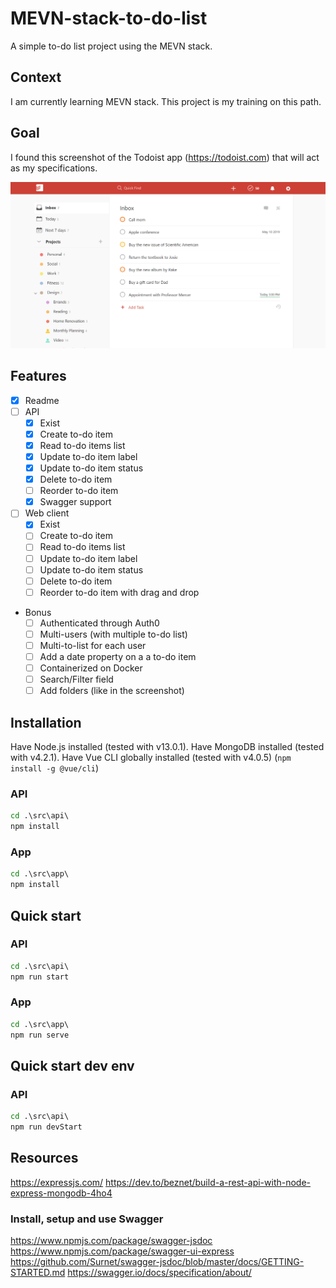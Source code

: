 # MEVN-stack-to-do-list

A simple to-do list project using the MEVN stack.

## Context

I am currently learning MEVN stack. This project is my training on this path.

## Goal

I found this screenshot of the Todoist app (<https://todoist.com>) that will act as my specifications.

![todoist screenshot](./images/Todoist.png)

## Features

- [x] Readme
- [ ] API
  - [x] Exist
  - [x] Create to-do item
  - [x] Read to-do items list
  - [x] Update to-do item label
  - [x] Update to-do item status
  - [x] Delete to-do item
  - [ ] Reorder to-do item
  - [x] Swagger support
- [ ] Web client
  - [x] Exist
  - [ ] Create to-do item
  - [ ] Read to-do items list
  - [ ] Update to-do item label
  - [ ] Update to-do item status
  - [ ] Delete to-do item
  - [ ] Reorder to-do item with drag and drop
- Bonus
  - [ ] Authenticated through Auth0
  - [ ] Multi-users (with multiple to-do list)
  - [ ] Multi-to-list for each user
  - [ ] Add a date property on a a to-do item
  - [ ] Containerized on Docker
  - [ ] Search/Filter field
  - [ ] Add folders (like in the screenshot)

## Installation

Have Node.js installed (tested with v13.0.1).
Have MongoDB installed (tested with v4.2.1).
Have Vue CLI globally installed (tested with v4.0.5) (`npm install -g @vue/cli`)

### API

```cmd
cd .\src\api\
npm install
```

### App

```cmd
cd .\src\app\
npm install
```

## Quick start

### API

```cmd
cd .\src\api\
npm run start
```

### App

```cmd
cd .\src\app\
npm run serve
```

## Quick start dev env

### API

```cmd
cd .\src\api\
npm run devStart
```

## Resources

<https://expressjs.com/>
<https://dev.to/beznet/build-a-rest-api-with-node-express-mongodb-4ho4>

### Install, setup and use Swagger

<https://www.npmjs.com/package/swagger-jsdoc>
<https://www.npmjs.com/package/swagger-ui-express>
<https://github.com/Surnet/swagger-jsdoc/blob/master/docs/GETTING-STARTED.md>
<https://swagger.io/docs/specification/about/>

